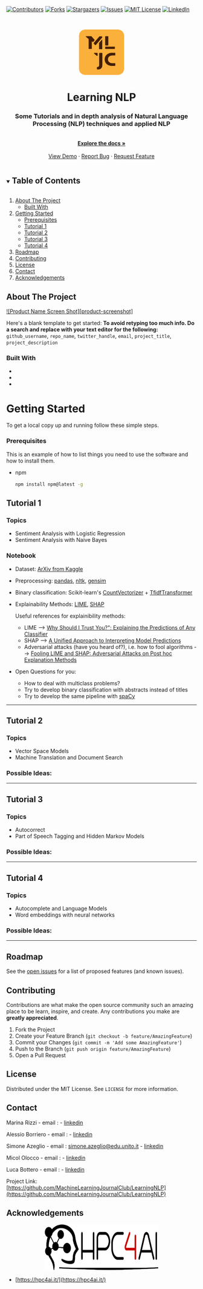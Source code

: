 <!-- PROJECT SHIELDS -->
<!--
*** I'm using markdown "reference style" links for readability.
*** Reference links are enclosed in brackets [ ] instead of parentheses ( ).
*** See the bottom of this document for the declaration of the reference variables
*** for contributors-url, forks-url, etc. This is an optional, concise syntax you may use.
*** https://www.markdownguide.org/basic-syntax/#reference-style-links
-->
[![Contributors][contributors-shield]][contributors-url]
[![Forks][forks-shield]][forks-url]
[![Stargazers][stars-shield]][stars-url]
[![Issues][issues-shield]][issues-url]
[![MIT License][license-shield]][license-url]
[![LinkedIn][linkedin-shield]][linkedin-url]


<!-- PROJECT LOGO -->
<br />
<p align="center">
    <a href="https://github.com/MachineLearningJournalClub/LearningNLP">
    <img src="img/logos/logo_mljc.png" alt="Logo" width="120" height="120">
  </a>

  <h1 align="center">Learning NLP</h1>
  <h3 align="center">Some Tutorials and in depth analysis of Natural Language Processing (NLP) techniques and applied NLP</h3>

  <p align="center">
    <br />
    <a href="https://github.com/MachineLearningJournalClub/LearningNLP"><strong>Explore the docs »</strong></a>
    <br />
    <br />
    <a href="https://github.com/MachineLearningJournalClub/LearningNLP">View Demo</a>
    ·
    <a href="https://github.com/MachineLearningJournalClub/LearningNLP/issues">Report Bug</a>
    ·
    <a href="https://github.com/MachineLearningJournalClub/LearningNLP/pulls">Request Feature</a>
  </p>
</p>



<!-- TABLE OF CONTENTS -->
<details open="open">
  <summary><h2 style="display: inline-block">Table of Contents</h2></summary>
  <ol>
    <li>
      <a href="#about-the-project">About The Project</a>
      <ul>
        <li><a href="#built-with">Built With</a></li>
      </ul>
    </li>
    <li>
      <a href="#getting-started">Getting Started</a>
      <ul>
        <li><a href="#prerequisites">Prerequisites</a></li>  
        <li><a href="#tutorial-1">Tutorial 1</a></li>
        <li><a href="#tutorial-2">Tutorial 2</a></li>
        <li><a href="#tutorial-3">Tutorial 3</a></li>
        <li><a href="#tutorial-4">Tutorial 4</a></li>
      </ul>
    </li>
    <li><a href="#roadmap">Roadmap</a></li>
    <li><a href="#contributing">Contributing</a></li>
    <li><a href="#license">License</a></li>
    <li><a href="#contact">Contact</a></li>
    <li><a href="#acknowledgements">Acknowledgements</a></li>
  </ol>
</details>



<!-- ABOUT THE PROJECT -->
## About The Project

[![Product Name Screen Shot][product-screenshot]](https://example.com)

Here's a blank template to get started:
**To avoid retyping too much info. Do a search and replace with your text editor for the following:**
`github_username`, `repo_name`, `twitter_handle`, `email`, `project_title`, `project_description`


### Built With

* []()
* []()
* []()



<!-- GETTING STARTED -->
# Getting Started

To get a local copy up and running follow these simple steps.


### Prerequisites

This is an example of how to list things you need to use the software and how to install them.
* npm
  ```sh
  npm install npm@latest -g
  ```

<!-- USAGE EXAMPLES -->

## Tutorial 1

### Topics 
* Sentiment Analysis with Logistic Regression 
* Sentiment Analysis with Naive Bayes 

### Notebook 

* Dataset: [ArXiv from Kaggle](https://www.kaggle.com/Cornell-University/arxiv)
* Preprocessing: [pandas](https://pandas.pydata.org/docs/), [nltk](https://www.nltk.org/), [gensim](https://radimrehurek.com/gensim/) 
* Binary classification: Scikit-learn's [CountVectorizer](https://scikit-learn.org/stable/modules/generated/sklearn.feature_extraction.text.CountVectorizer.html) + [TfidfTransformer](https://scikit-learn.org/stable/modules/generated/sklearn.feature_extraction.text.TfidfTransformer.html?highlight=tfidf#sklearn.feature_extraction.text.TfidfTransformer) 
* Explainability Methods: [LIME](https://christophm.github.io/interpretable-ml-book/lime.html#lime), [SHAP](https://christophm.github.io/interpretable-ml-book/shap.html)

  Useful references for explainibility methods: 
  * LIME --> [Why Should I Trust You?": Explaining the Predictions of Any Classifier](https://arxiv.org/abs/1602.04938) 
  * SHAP -->  [A Unified Approach to Interpreting Model Predictions](https://arxiv.org/abs/1705.07874v2)
  * Adversarial attacks (have you heard of?), i.e. how to fool algorithms --> [Fooling LIME and SHAP: Adversarial Attacks on Post hoc Explanation Methods](https://arxiv.org/abs/1911.02508)
  
* Open Questions for you: 
  * How to deal with multiclass problems? 
  * Try to develop binary classification with abstracts instead of titles
  * Try to develop the same pipeline with [spaCy](https://spacy.io/)

-------
## Tutorial 2

### Topics 
* Vector Space Models 
* Machine Translation and Document Search

### Possible Ideas: 

-------
## Tutorial 3

### Topics 
* Autocorrect
* Part of Speech Tagging and Hidden Markov Models

### Possible Ideas: 


-------
## Tutorial 4

### Topics 
* Autocomplete and Language Models
* Word embeddings with neural networks

### Possible Ideas: 

------

<!-- ROADMAP -->
## Roadmap

See the [open issues](https://github.com/MachineLearningJournalClub/LearningNLP/issues) for a list of proposed features (and known issues).



<!-- CONTRIBUTING -->
## Contributing

Contributions are what make the open source community such an amazing place to be learn, inspire, and create. Any contributions you make are **greatly appreciated**.

1. Fork the Project
2. Create your Feature Branch (`git checkout -b feature/AmazingFeature`)
3. Commit your Changes (`git commit -m 'Add some AmazingFeature'`)
4. Push to the Branch (`git push origin feature/AmazingFeature`)
5. Open a Pull Request



<!-- LICENSE -->
## License

Distributed under the MIT License. See `LICENSE` for more information.



<!-- CONTACT -->
## Contact

Marina Rizzi - email : []() - [linkedin]()

Alessio Borriero - email : []() - [linkedin]()

Simone Azeglio - email : [simone.azeglio@edu.unito.it](simone.azeglio@edu.unito.it) - [linkedin](https://www.linkedin.com/in/simoneazeglio/)

Micol Olocco - email : []() - [linkedin]()

Luca Bottero  - email : []() - [linkedin]()


Project Link: [https://github.com/MachineLearningJournalClub/LearningNLP](https://github.com/MachineLearningJournalClub/LearningNLP)



<!-- ACKNOWLEDGEMENTS -->
## Acknowledgements

<p align="center">
   <a href="https://github.com/MachineLearningJournalClub/LearningNLP">
    <img src="img/logos/logo_hpc4ai.png" alt="Logo" width="300" height="120">
    
  </a>

* [https://hpc4ai.it/](https://hpc4ai.it/)



<!-- MARKDOWN LINKS & IMAGES -->
<!-- https://www.markdownguide.org/basic-syntax/#reference-style-links -->
[contributors-shield]: https://img.shields.io/github/contributors/MachineLearningJournalClub/LearningNLP.svg?style=for-the-badge
[contributors-url]: https://github.com/MachineLearningJournalClub/LearningNLP/graphs/contributors
[forks-shield]: https://img.shields.io/github/forks/MachineLearningJournalClub/LearningNLP.svg?style=for-the-badge
[forks-url]: https://github.com/MachineLearningJournalClub/LearningNLP/network/members
[stars-shield]: https://img.shields.io/github/stars/MachineLearningJournalClub/LearningNLP.svg?style=for-the-badge
[stars-url]: https://github.com/MachineLearningJournalClub/LearningNLP/stargazers
[issues-shield]: https://img.shields.io/github/issues/MachineLearningJournalClub/LearningNLP.svg?style=for-the-badge
[issues-url]: https://github.com/MachineLearningJournalClub/LearningNLPissues
[license-shield]: https://img.shields.io/github/license/MachineLearningJournalClub/LearningNLP.svg?style=for-the-badge
[license-url]: https://github.com/MachineLearningJournalClub/LearningNLP/blob/main/LICENSE.md
[linkedin-shield]: https://img.shields.io/badge/-LinkedIn-black.svg?style=for-the-badge&logo=linkedin&colorB=555
[linkedin-url]: https://www.linkedin.com/company/machine-learning-journal-club



